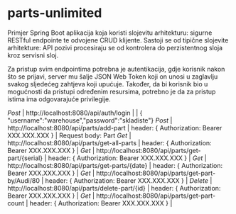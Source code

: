 # parts-unlimited
Primjer Spring Boot aplikacija koja koristi slojevitu arhitekturu: sigurne RESTful endpointe te odvojene CRUD klijente. Sastoji se od tipične slojevite arhitekture: API pozivi procesiraju se od kontrolera do perzistentnog sloja kroz servisni sloj.

Za pristup svim endpointima potrebna je autentikacija, gdje korisnik nakon što se prijavi, server mu šalje JSON Web Token koji on unosi u zaglavlju svakog sljedećeg zahtjeva koji upućuje. Također, da bi korisnik bio u mogućnosti da pristupi određenim resursima, potrebno je da za pristup istima ima odgovarajuće privilegije.


*Post* | http://localhost:8080/api/auth/login | | { "username":"warehouse","password":"skladiste"}
*Post* | http://localhost:8080/api/parts/add-part | header: { Authorization: Bearer XXX.XXX.XXX } | Request body: Part
*Get* | http://localhost:8080/api/parts/get-all-parts | header: { Authorization: Bearer XXX.XXX.XXX } | 
*Get* | http://localhost:8080/api/parts/get-part/{serial} | header:  { Authorization: Bearer XXX.XXX.XXX } |
*Get* | http://localhost:8080/api/parts/get-parts/{date} |  header:  { Authorization: Bearer XXX.XXX.XXX } |
*Get* | http://localhost:8080/api/parts/get-part-by/Audi/80 | header:  { Authorization: Bearer XXX.XXX.XXX } |
*Delete* | http://localhost:8080/api/parts/delete-part/{id} | header:  { Authorization: Bearer XXX.XXX.XXX } |
*Get* | http://localhost:8080/api/parts/get-part-count |  header:  { Authorization: Bearer XXX.XXX.XXX } |
